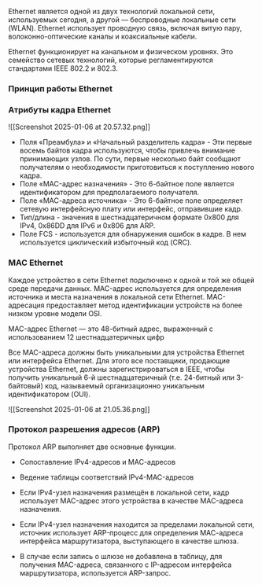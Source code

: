 Ethernet является одной из двух технологий локальной сети, используемых сегодня, а другой — беспроводные локальные сети (WLAN). Ethernet использует проводную связь, включая витую пару, волоконно-оптические каналы и коаксиальные кабели.

Ethernet функционирует на канальном и физическом уровнях. Это семейство сетевых технологий, которые регламентируются стандартами IEEE 802.2 и 802.3.
### Принцип работы Ethernet



### Атрибуты кадра Ethernet
![[Screenshot 2025-01-06 at 20.57.32.png]]

- Поля «Преамбула» и «Начальный разделитель кадра» - Эти первые восемь байтов кадра используются, чтобы привлечь внимание принимающих узлов. По сути, первые несколько байт сообщают получателям о необходимости приготовиться к поступлению нового кадра.
- Поле «MAC-адрес назначения» - Это 6-байтное поле является идентификатором для предполагаемого получателя.
- Поле «МАС-адреса источника» - Это 6-байтное поле определяет сетевую интерфейсную плату или интерфейс, отправившие кадр.
- Тип/длина - значения в шестнадцатеричном формате 0x800 для IPv4, 0x86DD для IPv6 и 0x806 для ARP.
- Поле FCS - используется для обнаружения ошибок в кадре. В нем используется циклический избыточный код (CRC).

### MAC Ethernet
Каждое устройство в сети Ethernet подключено к одной и той же общей среде передачи данных. MAC-адрес используется для определения источника и места назначения в локальной сети Ethernet. MAC-адресация предоставляет метод идентификации устройств на более низком уровне модели OSI.

MAC-адрес Ethernet — это 48-битный адрес, выраженный с использованием 12 шестнадцатеричных цифр

Все MAC-адреса должны быть уникальными для устройства Ethernet или интерфейса Ethernet. Для этого все поставщики, продающие устройства Ethernet, должны зарегистрироваться в IEEE, чтобы получить уникальный 6-й шестнадцатеричный (т.е. 24-битный или 3-байтовый) код, называемый организационно уникальным идентификатором (OUI).

![[Screenshot 2025-01-06 at 21.05.36.png]]

### Протокол разрешения адресов (ARP)

Протокол ARP выполняет две основные функции.
- Сопоставление IPv4-адресов и МАС-адресов
- Ведение таблицы соответствий IPv4-MAC-адресов


- Если IPv4-узел назначения размещён в локальной сети, кадр использует MAC-адрес этого устройства в качестве MAC-адреса назначения.
- Если IPv4-узел назначения находится за пределами локальной сети, источник использует ARP-процесс для определения МАС-адреса интерфейса маршрутизатора, выступающего в качестве шлюза.
- В случае если запись о шлюзе не добавлена в таблицу, для получения MAC-адреса, связанного с IP-адресом интерфейса маршрутизатора, используется ARP-запрос.